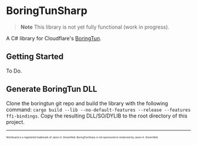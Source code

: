 # BoringTunSharp
> **Note**
> This library is not yet fully functional (work in progress).

A C# library for Cloudflare's [BoringTun](https://github.com/cloudflare/boringtun).

## Getting Started
To Do.

## Generate BoringTun DLL
Clone the boringtun git repo and build the library with the following command: `cargo build --lib --no-default-features --release --features ffi-bindings`. Copy the resulting DLL/SO/DYLIB to the root directory of this project.

---
<sub><sub><sub><sub>WireGuard is a registered trademark of Jason A. Donenfeld. BoringTunSharp is not sponsored or endorsed by Jason A. Donenfeld.</sub></sub></sub></sub>

